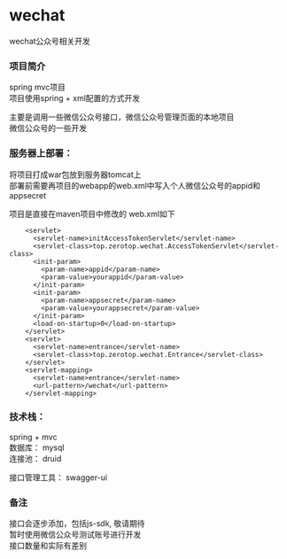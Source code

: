# wechat

wechat公众号相关开发

### 项目简介 

spring mvc项目  
项目使用spring + xml配置的方式开发

主要是调用一些微信公众号接口，微信公众号管理页面的本地项目   
微信公众号的一些开发

### 服务器上部署：
  
将项目打成war包放到服务器tomcat上  
部署前需要再项目的webapp的web.xml中写入个人微信公众号的appid和appsecret      

项目是直接在maven项目中修改的 web.xml如下
```
    <servlet>
      <servlet-name>initAccessTokenServlet</servlet-name>
      <servlet-class>top.zerotop.wechat.AccessTokenServlet</servlet-class>
      <init-param>
        <param-name>appid</param-name>
        <param-value>yourappid</param-value>
      </init-param>
      <init-param>
        <param-name>appsecret</param-name>
        <param-value>yourappsecret</param-value>
      </init-param>
      <load-on-startup>0</load-on-startup>
    </servlet>
    <servlet>
      <servlet-name>entrance</servlet-name>
      <servlet-class>top.zerotop.wechat.Entrance</servlet-class>
    </servlet>
    <servlet-mapping>
      <servlet-name>entrance</servlet-name>
      <url-pattern>/wechat</url-pattern>
    </servlet-mapping>
```

### 技术栈：    

spring + mvc  
数据库： mysql    
连接池： druid  
  
接口管理工具： swagger-ui

### 备注

接口会逐步添加，包括js-sdk,  敬请期待  
暂时使用微信公众号测试账号进行开发  
接口数量和实际有差别
